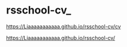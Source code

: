 # rsschool-cv_
https://Liaaaaaaaaaaa.github.io/rsschool-cv/cv 

https://Liaaaaaaaaaaa.github.io/rsschool-cv/ 
